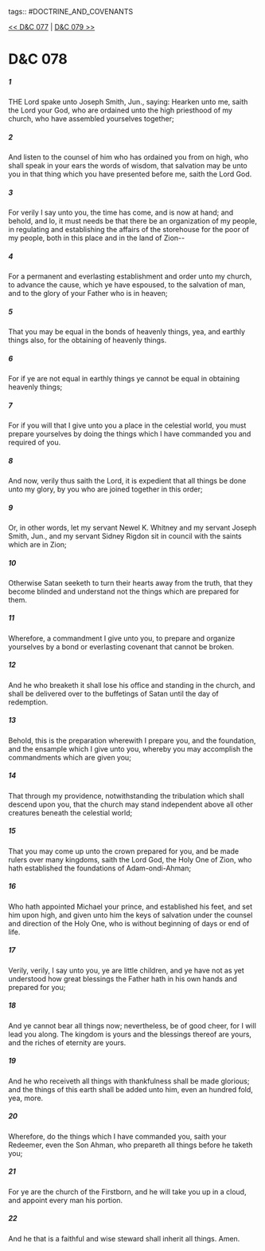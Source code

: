 tags:: #DOCTRINE_AND_COVENANTS

[<< D&C 077](DOCTRINE_AND_COVENANTS/D&C_077.md) | [D&C 079 >>](DOCTRINE_AND_COVENANTS/D&C_079.md)

# D&C 078

##### 1

THE Lord spake unto Joseph Smith, Jun., saying: Hearken unto me, saith the Lord your God, who are ordained unto the high priesthood of my church, who have assembled yourselves together;

##### 2

And listen to the counsel of him who has ordained you from on high, who shall speak in your ears the words of wisdom, that salvation may be unto you in that thing which you have presented before me, saith the Lord God.

##### 3

For verily I say unto you, the time has come, and is now at hand; and behold, and lo, it must needs be that there be an organization of my people, in regulating and establishing the affairs of the storehouse for the poor of my people, both in this place and in the land of Zion--

##### 4

For a permanent and everlasting establishment and order unto my church, to advance the cause, which ye have espoused, to the salvation of man, and to the glory of your Father who is in heaven;

##### 5

That you may be equal in the bonds of heavenly things, yea, and earthly things also, for the obtaining of heavenly things.

##### 6

For if ye are not equal in earthly things ye cannot be equal in obtaining heavenly things;

##### 7

For if you will that I give unto you a place in the celestial world, you must prepare yourselves by doing the things which I have commanded you and required of you.

##### 8

And now, verily thus saith the Lord, it is expedient that all things be done unto my glory, by you who are joined together in this order;

##### 9

Or, in other words, let my servant Newel K. Whitney and my servant Joseph Smith, Jun., and my servant Sidney Rigdon sit in council with the saints which are in Zion;

##### 10

Otherwise Satan seeketh to turn their hearts away from the truth, that they become blinded and understand not the things which are prepared for them.

##### 11

Wherefore, a commandment I give unto you, to prepare and organize yourselves by a bond or everlasting covenant that cannot be broken.

##### 12

And he who breaketh it shall lose his office and standing in the church, and shall be delivered over to the buffetings of Satan until the day of redemption.

##### 13

Behold, this is the preparation wherewith I prepare you, and the foundation, and the ensample which I give unto you, whereby you may accomplish the commandments which are given you;

##### 14

That through my providence, notwithstanding the tribulation which shall descend upon you, that the church may stand independent above all other creatures beneath the celestial world;

##### 15

That you may come up unto the crown prepared for you, and be made rulers over many kingdoms, saith the Lord God, the Holy One of Zion, who hath established the foundations of Adam-ondi-Ahman;

##### 16

Who hath appointed Michael your prince, and established his feet, and set him upon high, and given unto him the keys of salvation under the counsel and direction of the Holy One, who is without beginning of days or end of life.

##### 17

Verily, verily, I say unto you, ye are little children, and ye have not as yet understood how great blessings the Father hath in his own hands and prepared for you;

##### 18

And ye cannot bear all things now; nevertheless, be of good cheer, for I will lead you along. The kingdom is yours and the blessings thereof are yours, and the riches of eternity are yours.

##### 19

And he who receiveth all things with thankfulness shall be made glorious; and the things of this earth shall be added unto him, even an hundred fold, yea, more.

##### 20

Wherefore, do the things which I have commanded you, saith your Redeemer, even the Son Ahman, who prepareth all things before he taketh you;

##### 21

For ye are the church of the Firstborn, and he will take you up in a cloud, and appoint every man his portion.

##### 22

And he that is a faithful and wise steward shall inherit all things. Amen.
